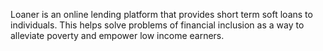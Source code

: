 Loaner is an online lending platform that provides short term soft loans to individuals. This
helps solve problems of financial inclusion as a way to alleviate poverty and empower low
income earners.